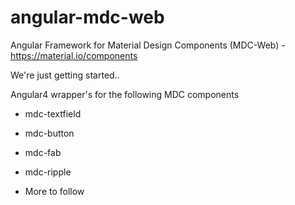 # angular-mdc-web
Angular Framework for Material Design Components (MDC-Web) - https://material.io/components

We're just getting started..

Angular4 wrapper's for the following MDC components
* mdc-textfield
* mdc-button
* mdc-fab
* mdc-ripple

* More to follow
